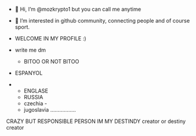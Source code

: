 - 👋 Hi, I’m @mozkrypto1 but you can call me anytime
- 👀 I’m interested in github community, connecting people and of course sport.
- WELCOME IN MY PROFILE :)
- write me dm
  - BITOO OR NOT BITOO

- ESPANYOL
- - ENGLASE
  - RUSSIA
  - czechia -
  - jugoslavia 
.................

  
CRAZY BUT RESPONSIBLE PERSON
IM MY DESTINDY creator or destiny creator 

